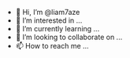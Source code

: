 - 👋 Hi, I’m @liam7aze
- 👀 I’m interested in ...
- 🌱 I’m currently learning ...
- 💞️ I’m looking to collaborate on ...
- 📫 How to reach me ...

<!---
liam7aze/liam7aze is a ✨ special ✨ repository because its `README.md` (this file) appears on your GitHub profile.
You can click the Preview link to take a look at your changes.
--->
